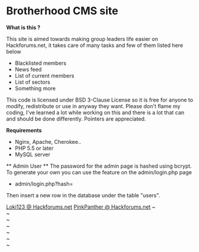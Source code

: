# Brotherhood CMS site 

**What is this ?**

This site is aimed towards making group leaders life easier on Hackforums.net, it takes care of many tasks and few of them listed here below
- Blacklisted members
- News feed
- List of current members
- List of sectors
- Something more


This code is licensed under BSD 3-Clause License so it is free for anyone to modify, redistribute or use in anyway they want.
Please don't flame my coding, I've learned a lot while working on this and there is a lot that can and should be done differently. Pointers are appreciated.


**Requirements**
- Nginx, Apache, Cherokee..
- PHP 5.5 or later
- MySQL server


** Admin User **
The password for the admin page is hashed using bcrypt.
To generate your own you can use the feature on the admin/login.php page

- admin/login.php?hash=

Then insert a new row in the database under the table "users".

[Loki123 @ Hackforums.net](http://www.hackforums.net/member.php?action=profile&uid=271731)
[PinkPanther @ Hackforums.net](http://www.hackforums.net/member.php?action=profile&uid=1428250)
~                                                                                                                                                                                                                                              
~                                                                                                                                                                                                                                              
~                                                                                                                                                                                                                                              
~                                                                                                                                                                                                                                              
~                                                                                                                                                                                                                                              
~                                                                                                                                                                                                                                              
~                                                                        
